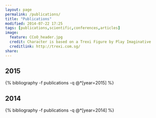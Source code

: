 ```yaml
---
layout: page
permalink: /publications/
title: "Publications"
modified: 2014-07-22 17:25
tags: [publications,scientific,conferences,articles]
image:
  feature: CCoO_header.jpg
  credit: Character is based on a Trexi Figure by Play Imaginative
  creditlink: http://trexi.com.sg/
share: 
---
```


## 2015

{% bibliography -f publications -q @*[year=2015] %}

## 2014

{% bibliography -f publications -q @*[year=2014] %}